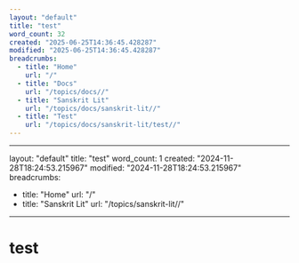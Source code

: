 ```yaml
---
layout: "default"
title: "test"
word_count: 32
created: "2025-06-25T14:36:45.428287"
modified: "2025-06-25T14:36:45.428287"
breadcrumbs:
  - title: "Home"
    url: "/"
  - title: "Docs"
    url: "/topics/docs//"
  - title: "Sanskrit Lit"
    url: "/topics/docs/sanskrit-lit//"
  - title: "Test"
    url: "/topics/docs/sanskrit-lit/test//"
---
```

---
layout: "default"
title: "test"
word_count: 1
created: "2024-11-28T18:24:53.215967"
modified: "2024-11-28T18:24:53.215967"
breadcrumbs:
  - title: "Home"
    url: "/"
  - title: "Sanskrit Lit"
    url: "/topics/sanskrit-lit//"
---
# test